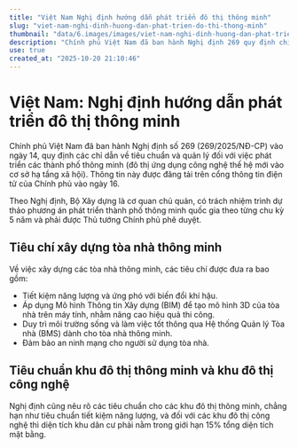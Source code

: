 ```yaml
---
title: "Việt Nam Nghị định hướng dẫn phát triển đô thị thông minh"
slug: "viet-nam-nghi-dinh-huong-dan-phat-trien-do-thi-thong-minh"
thumbnail: "data/6.images/images/viet-nam-nghi-dinh-huong-dan-phat-trien-do-thi-thong-minh.webp"
description: "Chính phủ Việt Nam đã ban hành Nghị định 269 quy định chỉ dẫn, tiêu chuẩn và quản lý phát triển thành phố thông minh, bao gồm tiêu chí cho tòa nhà và khu đô thị."
use: true
created_at: "2025-10-20 21:10:46"
---
```


# Việt Nam: Nghị định hướng dẫn phát triển đô thị thông minh

Chính phủ Việt Nam đã ban hành Nghị định số 269 (269/2025/NĐ-CP) vào ngày 14, quy định các chỉ dẫn về tiêu chuẩn và quản lý đối với việc phát triển các thành phố thông minh (đô thị ứng dụng công nghệ thế hệ mới vào cơ sở hạ tầng xã hội). Thông tin này được đăng tải trên cổng thông tin điện tử của Chính phủ vào ngày 16.

Theo Nghị định, Bộ Xây dựng là cơ quan chủ quản, có trách nhiệm trình dự thảo phương án phát triển thành phố thông minh quốc gia theo từng chu kỳ 5 năm và phải được Thủ tướng Chính phủ phê duyệt.

## Tiêu chí xây dựng tòa nhà thông minh

Về việc xây dựng các tòa nhà thông minh, các tiêu chí được đưa ra bao gồm:

*   Tiết kiệm năng lượng và ứng phó với biến đổi khí hậu.
*   Áp dụng Mô hình Thông tin Xây dựng (BIM) để tạo mô hình 3D của tòa nhà trên máy tính, nhằm nâng cao hiệu quả thi công.
*   Duy trì môi trường sống và làm việc tốt thông qua Hệ thống Quản lý Tòa nhà (BMS) dành cho tòa nhà thông minh.
*   Đảm bảo an ninh mạng cho người sử dụng tòa nhà.

## Tiêu chuẩn khu đô thị thông minh và khu đô thị công nghệ

Nghị định cũng nêu rõ các tiêu chuẩn cho các khu đô thị thông minh, chẳng hạn như tiêu chuẩn tiết kiệm năng lượng, và đối với các khu đô thị công nghệ thì diện tích khu dân cư phải nằm trong giới hạn 15% tổng diện tích mặt bằng.